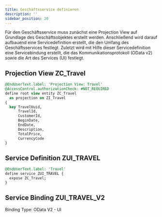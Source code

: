 ```yaml
---
title: Geschäftsservice definieren
description: ''
sidebar_position: 20
---
```


Für den Geschäftsservice muss zunächst eine Projection View auf Grundlage des Geschäftsobjektes erstellt werden. Anschließend wird darauf aufbauend eine Servicedefinition erstellt, die den Umfang des Geschäftsservices festlegt. Zuletzt wird mit Hilfe dieser Servicedefinition eine Servicebindung erstellt, die das Kommunikationsprotokoll (OData v2) sowie die Art des Services (UI) festlegt.

## Projection View ZC_Travel
```sql
@EndUserText.label: 'Projection View: Travel'
@AccessControl.authorizationCheck: #NOT_REQUIRED
define root view entity ZC_Travel
  as projection on ZI_Travel
{
  key TravelUuid,
      TravelId,
      CustomerId,
      BeginDate,
      EndDate,
      Description,
      TotalPrice,
      CurrencyCode
}
```

## Service Definition ZUI_TRAVEL
```sql
@EndUserText.label: 'Travel'
define service ZUI_TRAVEL {
  expose ZC_Travel;
}
```

## Service Binding ZUI_TRAVEL_V2
Binding Type: OData V2 - UI
